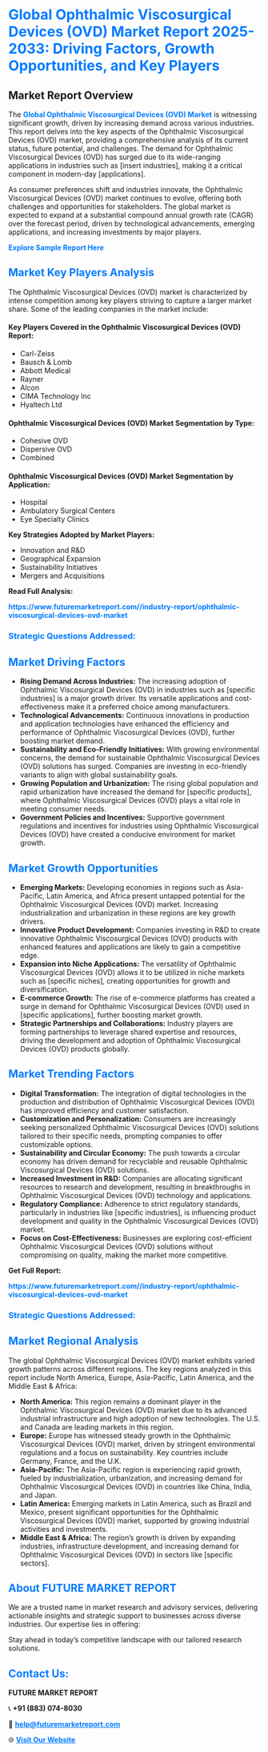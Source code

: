<h1 style="color: #007BFF;">Global Ophthalmic Viscosurgical Devices (OVD) Market Report 2025-2033: Driving Factors, Growth Opportunities, and Key Players</h1>

<section id="overview">
<h2>Market Report Overview</h2>
<p>The <a href="https://www.futuremarketreport.com//industry-report/ophthalmic-viscosurgical-devices-ovd-market" style="color: #007BFF; text-decoration: none;"><strong>Global Ophthalmic Viscosurgical Devices (OVD) Market</strong></a> is witnessing significant growth, driven by increasing demand across various industries. This report delves into the key aspects of the Ophthalmic Viscosurgical Devices (OVD) market, providing a comprehensive analysis of its current status, future potential, and challenges. The demand for Ophthalmic Viscosurgical Devices (OVD) has surged due to its wide-ranging applications in industries such as [insert industries], making it a critical component in modern-day [applications].</p>
<p>As consumer preferences shift and industries innovate, the Ophthalmic Viscosurgical Devices (OVD) market continues to evolve, offering both challenges and opportunities for stakeholders. The global market is expected to expand at a substantial compound annual growth rate (CAGR) over the forecast period, driven by technological advancements, emerging applications, and increasing investments by major players.</p>
</section>

<section id="overview">
<p><a href="https://www.futuremarketreport.com//request-sample/reportId=64723" style="color: #007BFF; text-decoration: none;"><strong>Explore Sample Report Here</strong></a></p>
</section>

<section id="key-players">
<h2 style="color: #007BFF;">Market Key Players Analysis</h2>
<p>The Ophthalmic Viscosurgical Devices (OVD) market is characterized by intense competition among key players striving to capture a larger market share. Some of the leading companies in the market include:</p>
<h4>Key Players Covered in the Ophthalmic Viscosurgical Devices (OVD) Report:</h4>
<ul><li>Carl-Zeiss</li><li>Bausch &amp; Lomb</li><li>Abbott Medical</li><li>Rayner</li><li>Alcon</li><li>CIMA Technology Inc</li><li>Hyaltech Ltd</li></ul>
<h4>Ophthalmic Viscosurgical Devices (OVD) Market Segmentation by Type:</h4>
<ul><li>Cohesive OVD</li><li>Dispersive OVD</li><li>Combined</li></ul>

<h4>Ophthalmic Viscosurgical Devices (OVD) Market Segmentation by Application:</h4>
<ul><li>Hospital</li><li>Ambulatory Surgical Centers</li><li>Eye Specialty Clinics</li></ul>
<p><strong>Key Strategies Adopted by Market Players:</strong></p>
<ul>
<li>Innovation and R&D</li>
<li>Geographical Expansion</li>
<li>Sustainability Initiatives</li>
<li>Mergers and Acquisitions</li>
</ul>
</section>

<section>
<p><strong>Read Full Analysis: </strong></p><a href="https://www.futuremarketreport.com//industry-report/ophthalmic-viscosurgical-devices-ovd-market" style="color: #007BFF; text-decoration: none;"><strong>https://www.futuremarketreport.com//industry-report/ophthalmic-viscosurgical-devices-ovd-market</strong></a>
<h3 style="color: #007BFF;">Strategic Questions Addressed:</h3>
</section>

<section id="driving-factors">
<h2 style="color: #007BFF;">Market Driving Factors</h2>
<ul>
<li><strong>Rising Demand Across Industries:</strong> The increasing adoption of Ophthalmic Viscosurgical Devices (OVD) in industries such as [specific industries] is a major growth driver. Its versatile applications and cost-effectiveness make it a preferred choice among manufacturers.</li>
<li><strong>Technological Advancements:</strong> Continuous innovations in production and application technologies have enhanced the efficiency and performance of Ophthalmic Viscosurgical Devices (OVD), further boosting market demand.</li>
<li><strong>Sustainability and Eco-Friendly Initiatives:</strong> With growing environmental concerns, the demand for sustainable Ophthalmic Viscosurgical Devices (OVD) solutions has surged. Companies are investing in eco-friendly variants to align with global sustainability goals.</li>
<li><strong>Growing Population and Urbanization:</strong> The rising global population and rapid urbanization have increased the demand for [specific products], where Ophthalmic Viscosurgical Devices (OVD) plays a vital role in meeting consumer needs.</li>
<li><strong>Government Policies and Incentives:</strong> Supportive government regulations and incentives for industries using Ophthalmic Viscosurgical Devices (OVD) have created a conducive environment for market growth.</li>
</ul>
</section>

<section id="growth-opportunities">
<h2 style="color: #007BFF;">Market Growth Opportunities</h2>
<ul>
<li><strong>Emerging Markets:</strong> Developing economies in regions such as Asia-Pacific, Latin America, and Africa present untapped potential for the Ophthalmic Viscosurgical Devices (OVD) market. Increasing industrialization and urbanization in these regions are key growth drivers.</li>
<li><strong>Innovative Product Development:</strong> Companies investing in R&D to create innovative Ophthalmic Viscosurgical Devices (OVD) products with enhanced features and applications are likely to gain a competitive edge.</li>
<li><strong>Expansion into Niche Applications:</strong> The versatility of Ophthalmic Viscosurgical Devices (OVD) allows it to be utilized in niche markets such as [specific niches], creating opportunities for growth and diversification.</li>
<li><strong>E-commerce Growth:</strong> The rise of e-commerce platforms has created a surge in demand for Ophthalmic Viscosurgical Devices (OVD) used in [specific applications], further boosting market growth.</li>
<li><strong>Strategic Partnerships and Collaborations:</strong> Industry players are forming partnerships to leverage shared expertise and resources, driving the development and adoption of Ophthalmic Viscosurgical Devices (OVD) products globally.</li>
</ul>
</section>

<section id="trending-factors">
<h2 style="color: #007BFF;">Market Trending Factors</h2>
<ul>
<li><strong>Digital Transformation:</strong> The integration of digital technologies in the production and distribution of Ophthalmic Viscosurgical Devices (OVD) has improved efficiency and customer satisfaction.</li>
<li><strong>Customization and Personalization:</strong> Consumers are increasingly seeking personalized Ophthalmic Viscosurgical Devices (OVD) solutions tailored to their specific needs, prompting companies to offer customizable options.</li>
<li><strong>Sustainability and Circular Economy:</strong> The push towards a circular economy has driven demand for recyclable and reusable Ophthalmic Viscosurgical Devices (OVD) solutions.</li>
<li><strong>Increased Investment in R&D:</strong> Companies are allocating significant resources to research and development, resulting in breakthroughs in Ophthalmic Viscosurgical Devices (OVD) technology and applications.</li>
<li><strong>Regulatory Compliance:</strong> Adherence to strict regulatory standards, particularly in industries like [specific industries], is influencing product development and quality in the Ophthalmic Viscosurgical Devices (OVD) market.</li>
<li><strong>Focus on Cost-Effectiveness:</strong> Businesses are exploring cost-efficient Ophthalmic Viscosurgical Devices (OVD) solutions without compromising on quality, making the market more competitive.</li>
</ul>
</section>

<section>
<p><strong>Get Full Report: </strong></p><a href="https://www.futuremarketreport.com//industry-report/ophthalmic-viscosurgical-devices-ovd-market" style="color: #007BFF; text-decoration: none;"><strong>https://www.futuremarketreport.com//industry-report/ophthalmic-viscosurgical-devices-ovd-market</strong></a>
<h3 style="color: #007BFF;">Strategic Questions Addressed:</h3>
</section>


<section id="regional-analysis">
<h2 style="color: #007BFF;">Market Regional Analysis</h2>
<p>The global Ophthalmic Viscosurgical Devices (OVD) market exhibits varied growth patterns across different regions. The key regions analyzed in this report include North America, Europe, Asia-Pacific, Latin America, and the Middle East & Africa:</p>
<ul>
<li><strong>North America:</strong> This region remains a dominant player in the Ophthalmic Viscosurgical Devices (OVD) market due to its advanced industrial infrastructure and high adoption of new technologies. The U.S. and Canada are leading markets in this region.</li>
<li><strong>Europe:</strong> Europe has witnessed steady growth in the Ophthalmic Viscosurgical Devices (OVD) market, driven by stringent environmental regulations and a focus on sustainability. Key countries include Germany, France, and the U.K.</li>
<li><strong>Asia-Pacific:</strong> The Asia-Pacific region is experiencing rapid growth, fueled by industrialization, urbanization, and increasing demand for Ophthalmic Viscosurgical Devices (OVD) in countries like China, India, and Japan.</li>
<li><strong>Latin America:</strong> Emerging markets in Latin America, such as Brazil and Mexico, present significant opportunities for the Ophthalmic Viscosurgical Devices (OVD) market, supported by growing industrial activities and investments.</li>
<li><strong>Middle East & Africa:</strong> The region’s growth is driven by expanding industries, infrastructure development, and increasing demand for Ophthalmic Viscosurgical Devices (OVD) in sectors like [specific sectors].</li>
</ul>
</section>

<footer>
<h2 style="color: #007BFF;">About FUTURE MARKET REPORT</h2>
<p>We are a trusted name in market research and advisory services, delivering actionable insights and strategic support to businesses across diverse industries. Our expertise lies in offering:</p>

<p>Stay ahead in today’s competitive landscape with our tailored research solutions.</p>

<h2 style="color: #007BFF;">Contact Us:</h2>
<p><strong>FUTURE MARKET REPORT</strong></p>
<p>📞 <strong>+91 (883) 074-8030</strong></p>
<p>📧 <strong><a href="mailto:help@futuremarketreport.com" style="color: #007BFF;">help@futuremarketreport.com</a></strong></p>
<p>🌐 <strong><a href="https://www.futuremarketreport.com/" style="color: #007BFF;">Visit Our Website</a></strong></p>
</footer>